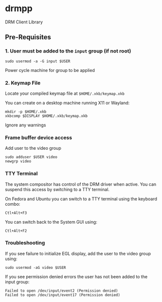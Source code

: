 # drmpp

DRM Client Library

## Pre-Requisites

### 1. User must be added to the `input` group (if not root)

    sudo usermod -a -G input $USER

Power cycle machine for group to be applied

### 2. Keymap File

Locate your compiled keymap file at `$HOME/.xkb/keymap.xkb`

You can create on a desktop machine running X11 or Wayland:

    mkdir -p $HOME/.xkb
    xkbcomp $DISPLAY $HOME/.xkb/keymap.xkb

Ignore any warnings

### Frame buffer device access

Add user to the video group

    sudo adduser $USER video
    newgrp video

### TTY Terminal

The system compositor has control of the DRM driver when active. You can suspend this access by switching to a TTY
terminal.

On Fedora and Ubuntu you can switch to a TTY terminal using the keyboard combo:

    Ctl+Alt+F3

You can switch back to the System GUI using:

    Ctl+Alt+F2

### Troubleshooting

If you see failure to initialize EGL display, add the user to the video group using:

    sudo usermod -aG video $USER

If you see permission denied errors the user has not been added to the input group:

    Failed to open /dev/input/event2 (Permission denied)
    Failed to open /dev/input/event17 (Permission denied)
